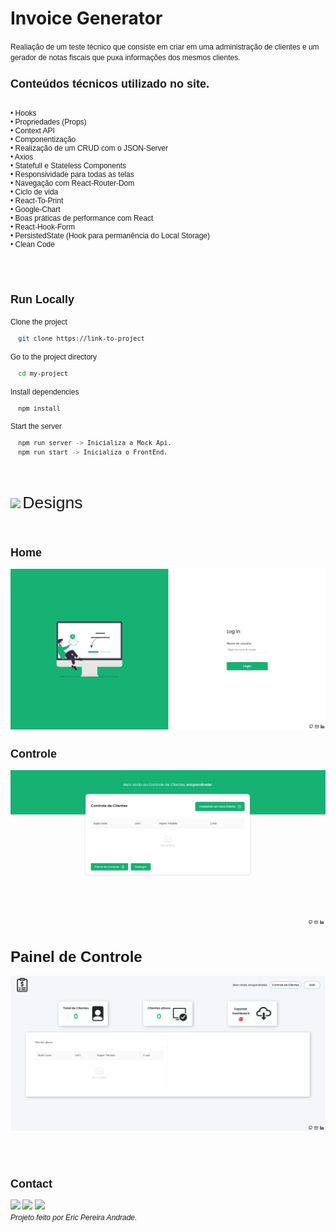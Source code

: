 <link rel="preconnect" href="https://fonts.googleapis.com">
<link rel="preconnect" href="https://fonts.gstatic.com" crossorigin>
<link href="https://fonts.googleapis.com/css2?family=Poppins:wght@700&display=swap" rel="stylesheet">

# Invoice Generator

<span style="font-family: 'Poppins', sans-serif;font-size:9pt">
Realiação de um teste técnico que consiste em criar em uma administração de clientes e um gerador de notas fiscais que puxa informações dos mesmos clientes.

<br />

## Conteúdos técnicos utilizado no site.

<br />• Hooks
<br />• Propriedades (Props)
<br />• Context API
<br />• Componentização
<br />• Realização de um CRUD com o JSON-Server
<br />• Axios
<br />• Statefull e Stateless Components
<br />• Responsividade para todas as telas
<br />• Navegação com React-Router-Dom
<br />• Ciclo de vida
<br />• React-To-Print
<br />• Google-Chart
<br />• Boas práticas de performance com React
<br />• React-Hook-Form
<br />• PersistedState (Hook para permanência do Local Storage)
<br />• Clean Code
</span>

<br/>
<br/>

## Run Locally

<span style="font-family: 'Poppins', sans-serif;font-size:9pt">
Clone the project
</span>

```bash
  git clone https://link-to-project
```

<span style="font-family: 'Poppins', sans-serif;font-size:9pt">
Go to the project directory
</span>

```bash
  cd my-project
```

<span style="font-family: 'Poppins', sans-serif;font-size:9pt">
Install dependencies
</span>

```bash
  npm install
```

<span style="font-family: 'Poppins', sans-serif;font-size:9pt">
Start the server
</span>

```bash
  npm run server -> Inicializa a Mock Api.
  npm run start -> Inicializa o FrontEnd.
```

<br />
<br />

<img src="https://camo.githubusercontent.com/3fa18cce0455bff030d54f283e560749b45f7bf4f2751857db81ff1bc3cb2bce/68747470733a2f2f696d672e69636f6e73382e636f6d2f6475736b2f36342f3030303030302f6b726974612e706e67"/> <span style="font-family: 'Poppins', sans-serif;font-size:20pt"> Designs<span>

<br />

## Home

![Home](public/Designs/Home.jpeg)

## Controle

![Admin](public/Designs/Admin.jpeg)

# Painel de Controle

![Dashboard](public/Designs/Dashboard.jpeg)

<br/>
<br/>

## Contact

<div> 
  <a href = "mailto:ericpandrade085@gmail.com"><img src="https://img.shields.io/badge/-Gmail-%23333?style=for-the-badge&logo=gmail&logoColor=red" target="_blank"></a>
  <a href="https://www.linkedin.com/in/ericpandrade085/" target="_blank"><img src="https://img.shields.io/badge/-LinkedIn-%230077B5?style=for-the-badge&logo=linkedin&logoColor=white" target="_blank"></a> 
  <a href="https://api.whatsapp.com/send?phone=+5585989828188&text=Olá! Gostaria de entrar em contato." target="_blank"><img src="https://img.shields.io/badge/WhatsApp-25D366?style=for-the-badge&logo=whatsapp&logoColor=white" target="_blank"></a>
</div>

<span style="font-family: 'Poppins', sans-serif;font-size:9pt; font-style:italic">
Projeto feito por Eric Pereira Andrade.
</span>
